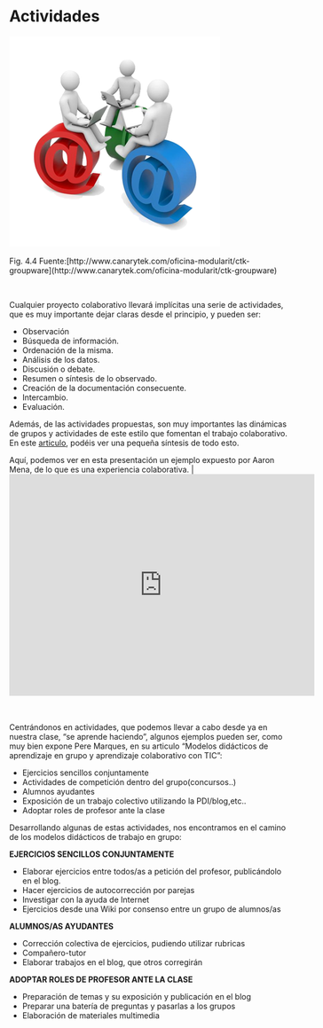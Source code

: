 
# Actividades
![](img/Trabajo_en_grupo.png)
<td style="text-align: center;">Fig. 4.4 Fuente:[http://www.canarytek.com/oficina-modularit/ctk-groupware](http://www.canarytek.com/oficina-modularit/ctk-groupware)</td>

&nbsp;

Cualquier proyecto colaborativo llevará implícitas una serie de actividades, que es muy importante dejar claras desde el principio, y pueden ser:

- Observación
- B&uacute;squeda de información.
- Ordenación de la misma.
- Análisis de los datos.
- Discusión o debate.
- Resumen o síntesis de lo observado.
- Creación de la documentación consecuente.
- Intercambio.
- Evaluación.&nbsp;

Además, de las actividades propuestas, son muy importantes las dinámicas de grupos y actividades de este estilo que fomentan el trabajo colaborativo. En este [articulo](http://aprendiendodemaneracolaborativa.wikispaces.com/Actividades+y+din%C3%A1micas+para+fomentar+el+aprendizaje+colaborativo), podéis ver una peque&ntilde;a síntesis de todo esto.

Aquí, podemos ver en esta presentación un ejemplo expuesto por Aaron Mena, de lo que es una experiencia colaborativa.
|<iframe src="http://prezi.com/embed/wtqbscwj8cyh/?bgcolor=ffffff&amp;lock_to_path=0&amp;autoplay=0&amp;autohide_ctrls=0&amp;features=undefined&amp;disabled_features=undefined" frameborder="0" width="550" height="400"></iframe>

&nbsp;

Centrándonos en actividades, que podemos llevar a cabo desde ya en nuestra clase, &ldquo;se aprende haciendo&rdquo;, algunos ejemplos pueden ser, como muy bien expone Pere Marques, en su articulo &ldquo;Modelos didácticos de aprendizaje en grupo y aprendizaje colaborativo con TIC&rdquo;:

- Ejercicios sencillos conjuntamente
- Actividades de competición dentro del grupo(concursos..)
- Alumnos ayudantes
- Exposición de un trabajo colectivo utilizando la PDI/blog,etc..
- Adoptar roles de profesor ante la clase&nbsp;

Desarrollando algunas de estas actividades, nos encontramos en el camino de los modelos didácticos de trabajo en grupo:

**EJERCICIOS SENCILLOS CONJUNTAMENTE**

- Elaborar ejercicios entre todos/as a petición del profesor, publicándolo en el blog.
- Hacer ejercicios de autocorrección por parejas
- Investigar con la ayuda de Internet
- Ejercicios desde una Wiki por consenso entre un grupo de alumnos/as

**ALUMNOS/AS AYUDANTES**

- Corrección colectiva de ejercicios, pudiendo utilizar rubricas
- Compa&ntilde;ero-tutor
- Elaborar trabajos en el blog, que otros corregirán

**ADOPTAR ROLES DE PROFESOR ANTE LA CLASE**

- Preparación de temas y su exposición y publicación en el blog
- Preparar una batería de preguntas y pasarlas a los grupos
- Elaboración de materiales multimedia

